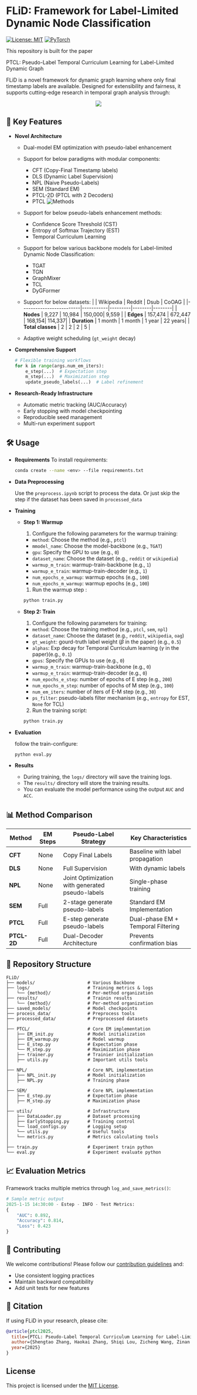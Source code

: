 # FLiD: **F**ramework for **L**abel-L**i**mited **D**ynamic Node Classification
[![License: MIT](https://img.shields.io/badge/License-MIT-yellow.svg)](https://opensource.org/licenses/MIT)
[![PyTorch](https://img.shields.io/badge/PyTorch-%23EE4C2C.svg?logo=PyTorch&logoColor=white)](https://pytorch.org/)

This repository is built for the paper

PTCL: Pseudo-Label Temporal Curriculum Learning for Label-Limited Dynamic Graph

FLiD is a novel framework for dynamic graph learning where only final timestamp labels are available. Designed for extensibility and fairness, it supports cutting-edge research in temporal graph analysis through:

<p align="center">
  <img src='images/overview.png'>
</p>

## 🚀 Key Features
- **Novel Architecture**
  * Dual-model EM optimization with pseudo-label enhancement
  * Support for below paradigms with modular components: 
    * CFT (Copy-Final Timestamp labels) 
    * DLS (Dynamic Label Supervision)
    * NPL (Naive Pseudo-Labels) 
    * SEM (Standard EM) 
    * PTCL-2D (PTCL with 2 Decoders) 
    * PTCL
  ![Methods](images/methods.png)
  * Support for below pseudo-labels enhancement methods:
    * Confidence Score Threshold (CST)
    * Entropy of Softmax Trajectory (EST) 
    * Temporal Curriculum Learning

  * Support for below various backbone models for Label-limited Dynamic Node Classification:
    * TGAT 
    * TGN 
    * GraphMixer
    * TCL
    * DyGFormer 

  * Support for below datasets:
    |                         | Wikipedia | Reddit  | Dsub   | CoOAG  |
    |-------------------------|-----------|---------|--------|--------|
    | **Nodes**               | 9,227     | 10,984  | 150,000| 9,559  |
    | **Edges**               | 157,474   | 672,447 | 168,154| 114,337|
    | **Duration**            | 1 month   | 1 month | 1 year | 22 years|
    | **Total classes**       | 2         | 2       | 2      | 5      |
  * Adaptive weight scheduling (`gt_weight` decay)

- **Comprehensive Support**
  ```python
  # Flexible training workflows
  for k in range(args.num_em_iters):
      e_step(...)  # Expectation step
      m_step(...)  # Maximization step
      update_pseudo_labels(...)  # Label refinement
  ```

- **Research-Ready Infrastructure**
  - Automatic metric tracking (AUC/Accuracy)
  - Early stopping with model checkpointing
  - Reproducible seed management
  - Multi-run experiment support

## 🛠 Usage

- **Requirements**
  To install requirements:
    ```bash
    conda create --name <env> --file requirements.txt
    ```
- **Data Preprocessing**

    Use the `preprocess.ipynb` script to process the data. Or just skip the step if the dataset has been saved in `processed_data` 
    
- **Training**
  - **Step 1: Warmup**

    1. Configure the following parameters for the warmup training:
    - `method`: Choose the method (e.g., `ptcl`) 
    - `mmodel_name`: Choose the model-backbone (e.g., `TGAT`)
    - `gpu`: Specify the GPU to use (e.g., `0`)
    - `dataset_name`: Choose the dataset (e.g., `reddit` or `wikipedia`) 
    - `warmup_m_train`: warmup-train-backbone (e.g., `1`)
    - `warmup_e_train`: warmup-train-decoder (e.g., `1`)
    - `num_epochs_e_warmup`: warmup epochs (e.g., `100`)
    - `num_epochs_m_warmup`: warmup epochs (e.g., `100`)
    1. Run the warmup step :

    ```bash
    python train.py
    ```

  - **Step 2: Train**

    1. Configure the following parameters for training:
    - `method`: Choose the training method (e.g., `ptcl`, `sem`, `npl`)
    - `dataset_name`: Choose the dataset (e.g., `reddit`, `wikipedia`, `oag`)
    - `gt_weight`: gourd-truth label weight ($\beta$ in the paper) (e.g., `0.5`)
    - `alphas`: Exp decay for Temporal Curriculum learning ($\gamma$ in the paper)(e.g., `0.1`)
    - `gpus`: Specify the GPUs to use (e.g., `0`)
    - `warmup_m_train`: warmup-train-backbone (e.g., `0`)
    - `warmup_e_train`: warmup-train-decoder (e.g., `0`)
    - `num_epochs_e_step`: number of epochs of E step (e.g., `200`)
    - `num_epochs_m_step`: number of epochs of M step (e.g., `100`)
    - `num_em_iters`: number of iters of E-M step (e.g., `30`)
    - `ps_filter`: pseudo-labels filter mechanism (e.g., `entropy` for EST,  `None` for TCL)
    2. Run the training script:

    ```bash
    python train.py
    ```
- **Evaluation**
  
  follow the train-configure:
    ```bash
    python eval.py
    ```
- **Results**

    - During training, the `logs/` directory will save the training logs.
    - The `results/` directory will store the training results.
    - You can evaluate the model performance using the output `AUC` and `ACC`.

## 📊 Method Comparison

| Method       | EM Steps | Pseudo-Label Strategy     | Key Characteristics                 |
|--------------|----------|---------------------------|-------------------------------------|
| **CFT**      | None     | Copy Final Labels         | Baseline with label propagation     |
| **DLS**      | None     | Full Supervision          | With dynamic labels             |
| **NPL**      | None     | Joint Optimization with generated pseudo-labels       | Single-phase training               |
| **SEM**      | Full  | 2-stage generate pseudo-labels          | Standard EM Implementation          |
| **PTCL**     | Full     | E-step generate pseudo-labels       | Dual-phase EM + Temporal Filtering  |
| **PTCL-2D**  | Full     | Dual-Decoder Architecture | Prevents confirmation bias          |


## 📂 Repository Structure
```
FLiD/
├── models/                    # Various Backbone
├── logs/                      # Training metrics & logs
│   └── {method}/              # Per-method organization
├── results/                   # Trainin results
│   └── {method}/              # Per-method organization
├── saved_models/              # Model checkpoints
├── process_data/              # Preprocess tools
├── processed_data/            # Preprocessed datasets
│
├── PTCL/                      # Core EM implementation
│   ├── EM_init.py             # Model initialization
│   ├── EM_warmup.py           # Model warmup
│   ├── E_step.py              # Expectation phase
│   └── M_step.py              # Maximization phase
│   ├── trainer.py             # Trainier initialization
│   ├── utils.py               # Important utils tools
│
├── NPL/                       # Core NPL implementation
│   ├── NPL_init.py            # Model initialization
│   ├── NPL.py                 # Training phase
│
├── SEM/                       # Core NPL implementation
│   ├── E_step.py              # Expectation phase
│   ├── M_step.py              # Maximization phase
│
├── utils/                     # Infrastructure
│   ├── DataLoader.py          # Dataset processing
│   ├── EarlyStopping.py       # Training control
│   └── load_configs.py        # Logging setup
│   └── utils.py               # Useful tools
│   └── metrics.py             # Metrics calculating tools
│
├── train.py                   # Experiment train python
└── eval.py                    # Experiment evaluate python
```

## 📈 Evaluation Metrics
Framework tracks multiple metrics through `log_and_save_metrics()`:
```python
# Sample metric output
2025-1-15 14:30:00 - Estep - INFO - Test Metrics:
{
    "AUC": 0.892,
    "Accuracy": 0.814,
    "Loss": 0.423
}
```

## 🤝 Contributing
We welcome contributions! Please follow our [contribution guidelines](CONTRIBUTING.md) and:
- Use consistent logging practices
- Maintain backward compatibility
- Add unit tests for new features

## 📜 Citation
If using FLiD in your research, please cite:
```bibtex
@article{ptcl2025,
  title={PTCL: Pseudo-Label Temporal Curriculum Learning for Label-Limited Dynamic Graph},
  author={Shengtao Zhang, Haokai Zhang, Shiqi Lou, Zicheng Wang, Zinan Zeng, Yilin Wang, Minnan Luo},
  year={2025}
}
``` 

## License
This project is licensed under the [MIT License](LICENSE).